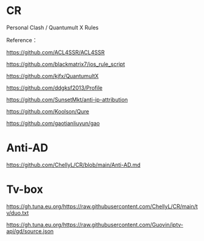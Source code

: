# CR
Personal Clash / Quantumult X Rules 

Reference：

https://github.com/ACL4SSR/ACL4SSR

https://github.com/blackmatrix7/ios_rule_script

https://github.com/kjfx/QuantumultX

https://github.com/ddgksf2013/Profile

https://github.com/SunsetMkt/anti-ip-attribution 

https://github.com/Koolson/Qure

https://github.com/gaotianliuyun/gao

# Anti-AD

https://github.com/ChellyL/CR/blob/main/Anti-AD.md

# Tv-box
https://gh.tuna.eu.org/https://raw.githubusercontent.com/ChellyL/CR/main/tv/duo.txt

https://gh.tuna.eu.org/https://raw.githubusercontent.com/Guovin/iptv-api/gd/source.json
